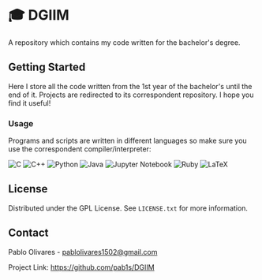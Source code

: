 # :mortar_board: DGIIM

A repository which contains my code written for the bachelor's degree.



## Getting Started

Here I store all the code written from the 1st year of the bachelor's until the end of it. Projects are redirected to its correspondent repository. I hope you find it useful! 

### Usage

Programs and scripts are written in different languages so make sure you use the correspondent compiler/interpreter:

![C](https://img.shields.io/badge/c-%2300599C.svg?style=for-the-badge&logo=c&logoColor=white)
![C++](https://img.shields.io/badge/c++-%2300599C.svg?style=for-the-badge&logo=c%2B%2B&logoColor=white)
![Python](https://img.shields.io/badge/python-3670A0?style=for-the-badge&logo=python&logoColor=ffdd54)
![Java](https://img.shields.io/badge/java-%23ED8B00.svg?style=for-the-badge&logo=java&logoColor=white)
![Jupyter Notebook](https://img.shields.io/badge/jupyter-%23FA0F00.svg?style=for-the-badge&logo=jupyter&logoColor=white)
![Ruby](https://img.shields.io/badge/ruby-%23CC342D.svg?style=for-the-badge&logo=ruby&logoColor=white)
![LaTeX](https://img.shields.io/badge/latex-%23008080.svg?style=for-the-badge&logo=latex&logoColor=white)



## License

Distributed under the GPL License. See `LICENSE.txt` for more information.



## Contact

Pablo Olivares - [pablolivares1502@gmail.com](mailto:pablolivares1502@gmail.com)

Project Link: https://github.com/pab1s/DGIIM

